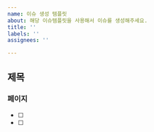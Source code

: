 ```yaml
---
name: 이슈 생성 템플릿
about: 해당 이슈템플릿을 사용해서 이슈를 생성해주세요.
title: ''
labels: ''
assignees: ''

---
```


## 제목
### 페이지
- [ ] 
- [ ]
